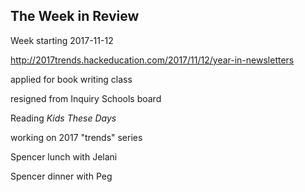 ## The Week in Review

Week starting 2017-11-12

http://2017trends.hackeducation.com/2017/11/12/year-in-newsletters

applied for book writing class

resigned from Inquiry Schools board

Reading _Kids These Days_

working on 2017 "trends" series

Spencer lunch with Jelani

Spencer dinner with Peg

